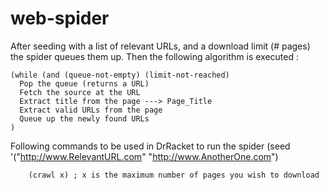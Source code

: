 # web-spider
After seeding with a list of relevant URLs, and a download limit (# pages) the spider queues them up. Then the following algorithm is executed :

    (while (and (queue-not-empty) (limit-not-reached)
      Pop the queue (returns a URL)
      Fetch the source at the URL
      Extract title from the page ---> Page_Title
      Extract valid URLs from the page
      Queue up the newly found URLs
    )

Following commands to be used in DrRacket to run the spider
        (seed  '("http://www.RelevantURL.com" "http://www.AnotherOne.com")

        (crawl x) ; x is the maximum number of pages you wish to download
